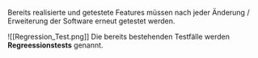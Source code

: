 Bereits realisierte und getestete Features müssen nach jeder Änderung / Erweiterung der Software erneut getestet werden.

![[Regression_Test.png]]
Die bereits bestehenden Testfälle werden **Regreessionstests** genannt.

